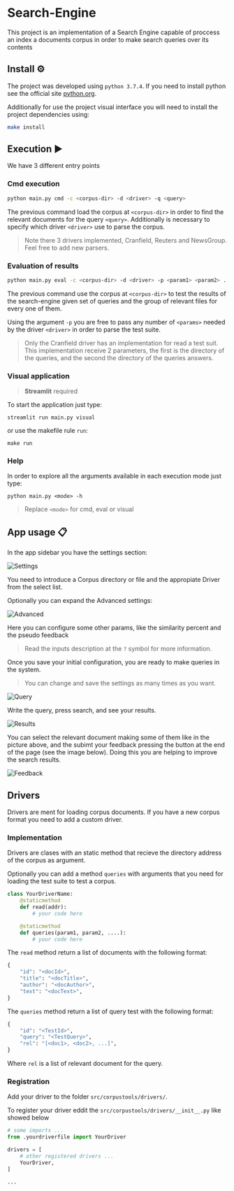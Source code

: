 # Search-Engine

This project is an implementation of a Search Engine capable of proccess an index a documents corpus
in order to make search queries over its contents

## Install ⚙️
The project was developed using `python 3.7.4`. If you need to install python see the official site [python.org](https://www.python.org/downloads).

Additionally for use the project visual interface you will need to install the project dependencies using:
```bash
make install
```

## Execution ▶️
We have 3 different entry points

### Cmd execution
```bash
python main.py cmd -c <corpus-dir> -d <driver> -q <query>
```
The previous command load the corpus at `<corpus-dir>` in order to find the relevant documents for the query `<query>`. Additionally is necessary to specify which driver `<driver>` use to parse the corpus.

> Note there 3 drivers implemented, Cranfield, Reuters and NewsGroup. Feel free to add new parsers.

### Evaluation of results
```bash
python main.py eval -c <corpus-dir> -d <driver> -p <param1> <param2> ...
```
The previous command use the corpus at `<corpus-dir>` to test the results of the search-engine given set of queries and the group of relevant files for every one of them. 

Using the argument `-p` you are free to pass any number of `<params>` needed by the driver `<driver>` in order to parse the test suite.

> Only the Cranfield driver has an implementation for read a test suit. This implementation receive 2 parameters, the first is the directory of the queries, and the second the directory of the queries answers.

### Visual application
> **Streamlit** required

To start the application just type:
```
streamlit run main.py visual
```
or use the makefile rule `run`:
```
make run
```
### Help
In order to explore all the arguments available in each execution mode just type:
```
python main.py <mode> -h
```
> Replace `<mode>` for cmd, eval or visual

## App usage 📋
In the app sidebar you have the settings section:

![Settings](./images/settings.png)

You need to introduce a Corpus directory or file and the appropiate Driver from the select list.

Optionally you can expand the Advanced settings:

![Advanced](./images/advanced.png)

Here you can configure some other params, like the similarity percent and the pseudo feedback

> Read the inputs description at the `?` symbol for more information.

Once you save your initial configuration, you are ready to make queries in the system.

> You can change and save the settings as many times as you want.

![Query](./images/empty.png)

Write the query, press search, and see your results.

![Results](./images/query.png)

You can select the relevant document making some of them like in the picture above, and the subimt your feedback pressing the button at the end of the page (see the image below). Doing this you are helping to improve the search results.

![Feedback](./images/submit.png)

## Drivers

Drivers are ment for loading corpus documents. If you have a new corpus format
you need to add a custom driver.

### Implementation

Drivers are clases with an static method that recieve the directory address of the 
corpus as argument.

Optionally you can add a method `queries` with arguments that you need for loading
the test suite to test a corpus.

```python
class YourDriverName:
    @staticmethod
    def read(addr):
        # your code here

    @staticmethod
    def queries(param1, param2, ....):
        # your code here
```

The `read` method return a list of documents with the following format:

```python
{
    "id": "<docId>",
    "title": "<docTitle>",
    "author": "<docAuthor>",
    "text": "<docText>",
}
```

The `queries` method return a list of query test with the following format:

```python
{
    "id": "<TestId>",
    "query": "<TestQuery>", 
    "rel": "[<doc1>, <doc2>, ...]",
}
```
Where `rel` is a list of relevant document for the query.

### Registration

Add your driver to the folder `src/corpustools/drivers/`.

To register your driver eddit the `src/corpustools/drivers/__init__.py` like showed below

```python
# some imports ...
from .yourdriverfile import YourDriver

drivers = [
    # other registered drivers ...
    YourDriver,
]

...
```
